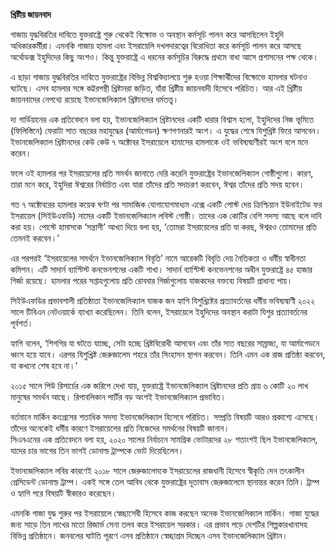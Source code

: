 **খ্রিষ্টীয় জায়নবাদ**

গাজায় যুদ্ধবিরতির দাবিতে যুক্তরাষ্ট্রে শুরু থেকেই বিক্ষোভ ও অবস্থান কর্মসূচি পালন করে আসছিলেন ইহুদি অধিকারকর্মীরা। এমনকি গাজায় হামলা এবং ইসরায়েলি দখলদারত্বের বিরোধিতা করে কর্মসূচি পালন করে আসছে অর্থোডক্স ইহুদিদের কিছু অংশও। কিন্তু যুক্তরাষ্ট্রে এ ধরনের কর্মসূচির বিরুদ্ধে প্রথমে বাধা আসে প্রশাসনের পক্ষ থেকে।

এ ছাড়া গাজায় যুদ্ধবিরতির দাবিতে যুক্তরাষ্ট্রের বিভিন্ন বিশ্ববিদ্যালয়ে শুরু হওয়া শিক্ষার্থীদের বিক্ষোভে হামলার ঘটনাও ঘটেছে। এসব হামলার সঙ্গে কট্টরপন্থী খ্রিষ্টানরা জড়িত, যাঁরা খ্রিষ্টীয় জায়নবাদী হিসেবে পরিচিত। আর এই খ্রিষ্টীয় জায়নবাদের নেপথ্যে রয়েছে ইভানজেলিক্যাল খ্রিষ্টানদের ধর্মতত্ত্ব।

দ্য গার্ডিয়ানের এক প্রতিবেদনে বলা হয়, ইভানজেলিক্যাল খ্রিষ্টানদের একটি ধারার বিশ্বাস হলো, ইহুদিদের নিজ ভূমিতে (ফিলিস্তিনে) ফেরাটা সাত বছরের মহাযুদ্ধের (আর্মাগেডন) ক্ষণগণনারই অংশ। এ যুদ্ধের শেষে যিশুখ্রিষ্ট ফিরে আসবেন। ইভানজেলিক্যাল খ্রিষ্টানদের কেউ কেউ ৭ অক্টোবর ইসরায়েলে হামাসের হামলাকে ওই ভবিষ্যদ্বাণীরই অংশ বলে মনে করেন।

ফলে ওই হামলার পর ইসরায়েলের প্রতি সমর্থন জানাতে দেরি করেনি যুক্তরাষ্ট্রের ইভানজেলিক্যাল গোষ্ঠীগুলো। কারণ, তারা মনে করে, ইহুদিরা ঈশ্বরের নির্বাচিত এবং যারা তাঁদের প্রতি সদাচরণ করবেন, ঈশ্বর তাঁদের প্রতি সদয় হবেন।

গত ৭ অক্টোবরের হামলার কয়েক ঘণ্টা পর সামাজিক যোগাযোগমাধ্যম এক্সে একটি পোস্ট দেয় ক্রিশ্চিয়ান ইউনাইটেড ফর ইসরায়েল (সিইউএফডি) নামের একটি ইভানজেলিক্যাল লবিস্ট গোষ্ঠী। তাদের এক কোটির বেশি সদস্য আছে বলে দাবি করা হয়। পোস্টে হামাসকে ‘সন্ত্রাসী’ আখ্যা দিয়ে বলা হয়, ‘তোমরা ইসরায়েলের প্রতি যা করছ, ঈশ্বরও তোমাদের প্রতি তেমনই করবেন।’

এর পরপরই ‘ইসরায়েলের সমর্থনে ইভানজেলিক্যাল বিবৃতি’ নামে আরেকটি বিবৃতি দেয় নৈতিকতা ও ধর্মীয় স্বাধীনতা কমিশন। এটি সাদার্ন ব্যাপ্টিস্ট কনভেনশনের একটি শাখা। সাদার্ন ব্যাপ্টিস্ট কনভেনশনের অধীন যুক্তরাষ্ট্রে ৪৫ হাজার গির্জা রয়েছে। হামলার পরের সপ্তাহগুলোয় প্রতি রোববার গির্জাগুলোয় যাজকদের বক্তব্যে বিষয়টি প্রাধান্য পায়।

সিইউএফডির প্রভাবশালী প্রতিষ্ঠাতা ইভানজেলিক্যাল যাজক জন হ্যাগি যিশুখ্রিষ্টের প্রত্যাবর্তনের ধর্মীয় ভবিষ্যদ্বাণী ২০২২ সালে টিবিএন নেটওয়ার্কে ব্যাখ্যা করেছিলেন। তিনি বলেন, ইসরায়েলে ইহুদিদের অবস্থান করাটা যিশুর প্রত্যাবর্তনের পূর্বশর্ত।

হ্যাগি বলেন, ‘শিগগির যা ঘটতে যাচ্ছে, সেটা হচ্ছে খ্রিষ্টবিরোধী আসবেন এবং তাঁর সাত বছরের সাম্রাজ্য, যা আর্মাগেডনে ধ্বংস হয়ে যাবে। এরপর যিশুখ্রিষ্ট জেরুজালেম শহরে তাঁর সিংহাসন স্থাপন করবেন। তিনি এমন এক রাজ প্রতিষ্ঠা করবেন, যা কখনো শেষ হবে না।’

২০১৫ সালে পিউ রিসার্চের এক জরিপে দেখা যায়, যুক্তরাষ্ট্রে ইভানজেলিক্যাল খ্রিষ্টানদের প্রতি প্রায় ৬ কোটি ২০ লাখ মানুষের সমর্থন আছে। রিপাবলিকান পার্টির বড় অংশই ইভানজেলিক্যাল প্রভাবিত।

বর্তমানে মার্কিন কংগ্রেসের শতাধিক সদস্য ইভানজেলিক্যাল হিসেবে পরিচিত। সম্প্রতি বিষয়টি আরও প্রকাশ্যে এসেছে। তাঁদের অনেকেই ধর্মীয় কারণে ইসরায়েলের প্রতি নিজেদের সমর্থনের বিষয়টি জানান।  
সিএনএনের এক প্রতিবেদনে বলা হয়, ২০২০ সালের নির্বাচনে সামগ্রিক ভোটারদের ২৮ শতাংশই ছিল ইভানজেলিক্যাল, যাদের চার ভাগের তিন ভাগই ডোনাল্ড ট্রাম্পকে ভোট দিয়েছিলেন।

ইভানজেলিক্যাল লবির কারণেই ২০১৮ সালে জেরুজালেমকে ইসরায়েলের রাজধানী হিসেবে স্বীকৃতি দেন তৎকালীন প্রেসিডেন্ট ডোনাল্ড ট্রাম্প। একই সঙ্গে তেল আবিব থেকে যুক্তরাষ্ট্রের ‍দূতাবাস জেরুজালেমে স্থানান্তর করেন তিনি। ট্রাম্প ও হ্যাগি পরে বিষয়টি স্বীকারও করেছেন।

এমনকি গাজা যুদ্ধ শুরুর পর ইসরায়েলে স্বেচ্ছাসেবী হিসেবে কাজ করছেন অনেক ইভানজেলিক্যাল মার্কিন। গাজা যুদ্ধের জন্য সাড়ে তিন লাখের মতো রিজার্ভ সেনা তলব করে ইসরায়েল সরকার। এর প্রভাব পড়ে দেশটির শিল্পকারখানাসহ বিভিন্ন প্রতিষ্ঠানে। জনবলের ঘাটতি পূরণে এসব প্রতিষ্ঠানে স্বেচ্ছাশ্রম দিচ্ছেন এসব ইভানজেলিক্যাল খ্রিষ্টান।

